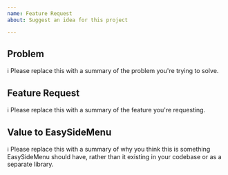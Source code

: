 ```yaml
---
name: Feature Request
about: Suggest an idea for this project

---
```


## Problem

ℹ Please replace this with a summary of the problem you're trying to solve.

## Feature Request

ℹ Please replace this with a summary of the feature you're requesting.

## Value to EasySideMenu

ℹ Please replace this with a summary of why you think this is something EasySideMenu should have, rather than it existing in your codebase or as a separate library.
